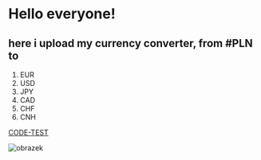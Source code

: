 # Hello everyone!

## here i upload my currency converter, from #PLN to 
1. EUR
2. USD
3. JPY
4. CAD
5. CHF
6. CNH

[CODE-TEST](https://urbieeee.github.io/currency-converter/)


![obrazek](https://store-images.s-microsoft.com/image/apps.44414.70a846a5-f8fb-4ee7-aa9e-3ee29de1cf77.d2e0a3c2-b181-4f1a-a4f8-0a1b374a5744.65f43c31-59fa-4b37-b562-d106a5c58ae3)





